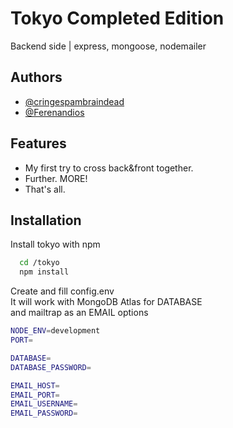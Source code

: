 # Tokyo Completed Edition

Backend side | express, mongoose, nodemailer

## Authors

- [@cringespambraindead](https://github.com/reogre)
- [@Ferenandios](https://github.com/Ferenandios)

## Features

- My first try to cross back&front together.
- Further. MORE!
- That's all.

## Installation

Install tokyo with npm

```bash
  cd /tokyo
  npm install
```

Create and fill config.env\
It will work with MongoDB Atlas for DATABASE\
and mailtrap as an EMAIL options

```bash
NODE_ENV=development
PORT=

DATABASE=
DATABASE_PASSWORD=

EMAIL_HOST=
EMAIL_PORT=
EMAIL_USERNAME=
EMAIL_PASSWORD=
```
